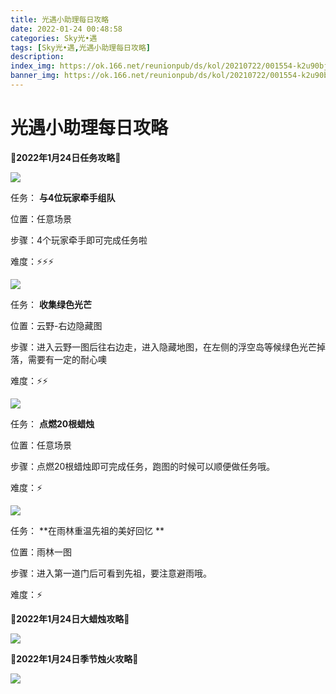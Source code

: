 ```yaml
---
title: 光遇小助理每日攻略
date: 2022-01-24 00:48:58
categories: Sky光•遇
tags: [Sky光•遇,光遇小助理每日攻略]
description: 
index_img: https://ok.166.net/reunionpub/ds/kol/20210722/001554-k2u90bj7ay.png?imageView&thumbnail=600x0&type=jpg
banner_img: https://ok.166.net/reunionpub/ds/kol/20210722/001554-k2u90bj7ay.png?imageView&thumbnail=600x0&type=jpg
---
```

# 光遇小助理每日攻略
  

**🌊2022年1月24日任务攻略🌊**

![](https://ok.166.net/reunionpub/ds/kol/20220124/001634-4lvc0k7pif.png)

任务： **与4位玩家牵手组队**

位置：任意场景

步骤：4个玩家牵手即可完成任务啦

难度：⚡⚡⚡

![](https://ok.166.net/reunionpub/ds/kol/20220124/001738-6b7ki1049q.png)

任务： **收集绿色光芒**

位置：云野-右边隐藏图

步骤：进入云野一图后往右边走，进入隐藏地图，在左侧的浮空岛等候绿色光芒掉落，需要有一定的耐心噢

难度：⚡⚡

  

![](https://ok.166.net/reunionpub/ds/kol/20220124/001834-3t4r2mnak7.png)

任务： **点燃20根蜡烛**

位置：任意场景

步骤：点燃20根蜡烛即可完成任务，跑图的时候可以顺便做任务哦。

难度：⚡

  

![](https://ok.166.net/reunionpub/ds/kol/20220124/002225-v2elcsnr6w.png)

任务： **在雨林重温先祖的美好回忆  **

位置：雨林一图

步骤：进入第一道门后可看到先祖，要注意避雨哦。

难度：⚡

  

 **🌊2022年1月24日大蜡烛攻略🌊**

![](https://ok.166.net/reunionpub/ds/kol/20220124/001941-jsniqusag7.png)

  

 **🌊2022年1月24日季节烛火攻略🌊**

![](https://ok.166.net/reunionpub/ds/kol/20220124/002035-pvlwg140st.png)

  

  

  

  

